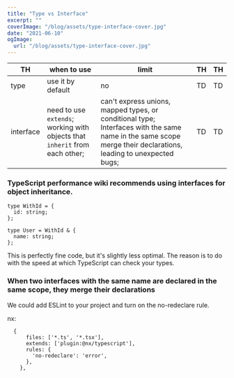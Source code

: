 ```yaml
---
title: "Type vs Interface"
excerpt: ""
coverImage: "/blog/assets/type-interface-cover.jpg"
date: "2021-06-10"
ogImage:
  url: "/blog/assets/type-interface-cover.jpg"
---
```


| TH | when to use | limit | TH | TH |
| ---- | ---- | ---- | ---- | ---- |
| type | use it by default | no | TD | TD |
| interface | need to use `extends`; working with objects that `inherit` from each other;| can't express unions, mapped types, or conditional type; Interfaces with the same name in the same scope merge their declarations, leading to unexpected bugs; | TD | TD |


### TypeScript performance wiki recommends using interfaces for object inheritance.

```
type WithId = {
  id: string;
};
 
type User = WithId & {
  name: string;
};
```

This is perfectly fine code, but it's slightly less optimal. The reason is to do with the speed at which TypeScript can check your types.

### When two interfaces with the same name are declared in the same scope, they merge their declarations

We could add ESLint to your project and turn on the no-redeclare rule.

nx:
````
  {
      files: ['*.ts', '*.tsx'],
      extends: ['plugin:@nx/typescript'],
      rules: {
        'no-redeclare': 'error',
      },
    },
````
 